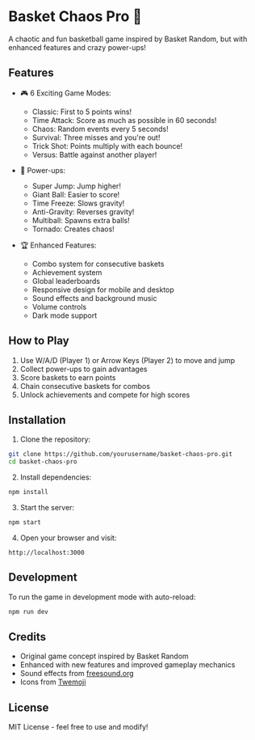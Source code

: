 # Basket Chaos Pro 🏀

A chaotic and fun basketball game inspired by Basket Random, but with enhanced features and crazy power-ups!

## Features

- 🎮 6 Exciting Game Modes:
  - Classic: First to 5 points wins!
  - Time Attack: Score as much as possible in 60 seconds!
  - Chaos: Random events every 5 seconds!
  - Survival: Three misses and you're out!
  - Trick Shot: Points multiply with each bounce!
  - Versus: Battle against another player!

- 🎯 Power-ups:
  - Super Jump: Jump higher!
  - Giant Ball: Easier to score!
  - Time Freeze: Slows gravity!
  - Anti-Gravity: Reverses gravity!
  - Multiball: Spawns extra balls!
  - Tornado: Creates chaos!

- 🏆 Enhanced Features:
  - Combo system for consecutive baskets
  - Achievement system
  - Global leaderboards
  - Responsive design for mobile and desktop
  - Sound effects and background music
  - Volume controls
  - Dark mode support

## How to Play

1. Use W/A/D (Player 1) or Arrow Keys (Player 2) to move and jump
2. Collect power-ups to gain advantages
3. Score baskets to earn points
4. Chain consecutive baskets for combos
5. Unlock achievements and compete for high scores

## Installation

1. Clone the repository:
```bash
git clone https://github.com/yourusername/basket-chaos-pro.git
cd basket-chaos-pro
```

2. Install dependencies:
```bash
npm install
```

3. Start the server:
```bash
npm start
```

4. Open your browser and visit:
```
http://localhost:3000
```

## Development

To run the game in development mode with auto-reload:
```bash
npm run dev
```

## Credits

- Original game concept inspired by Basket Random
- Enhanced with new features and improved gameplay mechanics
- Sound effects from [freesound.org](https://freesound.org)
- Icons from [Twemoji](https://twemoji.twitter.com)

## License

MIT License - feel free to use and modify! 